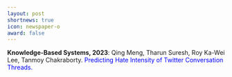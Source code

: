 ```yaml
---
layout: post
shortnews: true
icon: newspaper-o
award: false
---
```


<b>Knowledge-Based Systems, 2023</b>: Qing Meng, Tharun Suresh, Roy Ka-Wei Lee, Tanmoy Chakraborty.<font color="blue"> Predicting Hate Intensity of Twitter Conversation Threads.</font>
